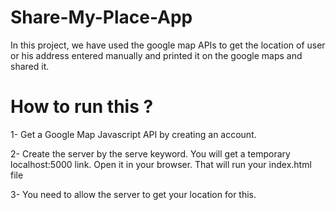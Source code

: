 # Share-My-Place-App
In this project, we have used the google map APIs to get the location of user or his address entered manually and printed it on the google maps and shared it.


# How to run this ?

1- Get a Google Map Javascript API by creating an account.

2- Create the server by the serve keyword. You will get a temporary localhost:5000 link. Open it in your browser. That will run your index.html file

3- You need to allow the server to get your location for this.
